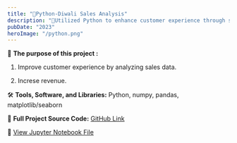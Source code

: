 ```yaml
---
title: "🐍Python-Diwali Sales Analysis"
description: "🚀Utilized Python to enhance customer experience through sales data analysis and drive revenue growth."
pubDate: "2023"
heroImage: "/python.png"
---
```


🎯 **The purpose of this project :**

1. Improve customer experience by analyzing sales data.

2. Increse revenue.


🛠️ **Tools, Software, and Libraries:** 
Python, numpy, pandas, matplotlib/seaborn

📁 **Full Project Source Code:**   [GitHub Link](https://github.com/kirannavale/Portfolio-Projects/tree/main/Python%20Diwali%20Sales%20Analysis)

📘 [View Jupyter Notebook File ](https://nbviewer.org/github/kirannavale/Portfolio-Projects/blob/main/Python%20Diwali%20Sales%20Analysis/Diwali_Sales_Analysis.ipynb)





